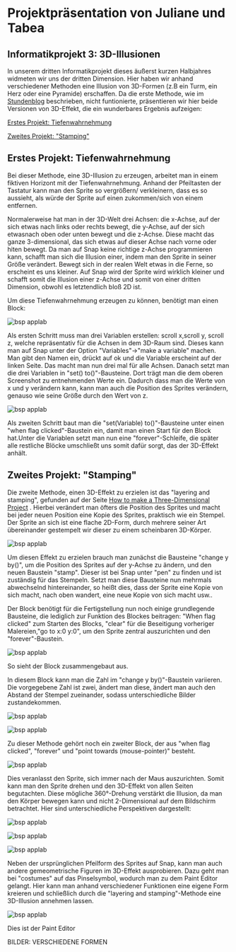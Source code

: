 
# <a name="Inhaltsverzeichnis"></a> Projektpräsentation von Juliane und Tabea

## Informatikprojekt 3: 3D-Illusionen

In unserem dritten Informatikprojekt dieses äußerst kurzen Halbjahres widmeten wir uns der dritten Dimension. Hier haben wir anhand verschiedener Methoden eine Illusion von 3D-Formen (z.B ein Turm, ein Herz oder eine Pyramide) erschaffen. Da die erste Methode, wie im <a href="https://github.com/Tabea000/3.Informatikprojekt-Stundenblog/blob/master/README.md">Stundenblog</a>
beschrieben, nicht funtionierte, präsentieren wir hier beide Versionen von 3D-Effekt, die ein wunderbares Ergebnis aufzeigen:

[Erstes Projekt: Tiefenwahrnehmung](#1)

[Zweites Projekt: "Stamping"](#2)

## <a name="1"></a>Erstes Projekt: Tiefenwahrnehmung

Bei dieser Methode, eine 3D-Illusion zu erzeugen, arbeitet man in einem fiktiven Horizont mit der Tiefenwahrnehmung. Anhand der Pfeiltasten der Tastatur kann man den Sprite so vergrößern/ verkleinern, dass es so aussieht, als würde der Sprite auf einen zukommen/sich von einem entfernen. 

Normalerweise hat man in der 3D-Welt drei Achsen: die x-Achse, auf der sich etwas nach links oder rechts bewegt, die y-Achse, auf der sich etwasnach oben oder unten bewegt und die z-Achse. Diese macht das ganze 3-dimensional, das sich etwas auf dieser Achse nach vorne oder hiten bewegt. Da man auf Snap keine richtige z-Achse programmieren kann, schafft man sich die Illusion einer, indem man den Sprite in seiner Größe verändert. Bewegt sich in der realen Welt etwas in die Ferne, so erscheint es uns kleiner. Auf Snap wird der Sprite  wird wirklich kleiner und schafft somit die Illusion einer z-Achse und somit von einer dritten Dimension, obwohl es letztendlich bloß 2D ist.

Um diese Tiefenwahrnehmung erzeugen zu können, benötigt man einen Block:

![bsp applab](https://raw.githubusercontent.com/Tabea000/3.Informatikprojekt-Stundenblog/master/Bildverzeichnis/Bild%209%20zugeschnitten.png)

Als ersten Schritt muss man drei Variablen erstellen: scroll x,scroll y, scroll z, welche repräsentativ für die Achsen in dem 3D-Raum sind. Dieses kann man auf Snap unter der Option "Variables"->"make a variable" machen. Man gibt den Namen ein, drückt auf ok und die Variable erscheint auf der linken Seite. Das macht man nun drei mal für alle Achsen. Danach setzt man die drei Variablen in "set() to()"-Bausteine. Dort trägt man die dem oberen Screenshot zu entnehmenden Werte ein. Dadurch dass man die Werte von x und y verändern kann, kann man auch die Position des Sprites verändern, genauso wie seine Größe durch den Wert von z. 

![bsp applab](https://raw.githubusercontent.com/Tabea000/3.Informatikprojekt-Stundenblog/master/Bildverzeichnis/Bild%2010%20zugeschnitten.png)

Als zweiten Schritt baut man die "set(Variable) to()"-Bausteine unter einen "when flag clicked"-Baustein ein, damit man einen Start für den Block hat.Unter die Variablen setzt man nun eine "forever"-Schleife, die später alle restliche Blöcke umschließt uns somit dafür sorgt, das der 3D-Effekt anhält.














## <a name="2"></a>Zweites Projekt: "Stamping"

Die zweite Methode, einen 3D-Effekt zu erzielen ist das "layering and stamping", gefunden auf der Seite <a href="https://en.scratch-wiki.info/wiki/How_to_Make_a_Three-Dimensional_Project">How to make a Three-Dimensional Project</a> . 
Hierbei verändert man öfters die Position des Sprites und macht bei jeder neuen Position eine Kopie des Sprites, praktisch wie ein Stempel. 
Der Sprite an sich ist eine flache 2D-Form, durch mehrere seiner Art übereinander gestempelt wir dieser zu einem scheinbaren 3D-Körper.

![bsp applab](https://raw.githubusercontent.com/Tabea000/3.Informatikprojekt-Stundenblog/master/Bildverzeichnis/Bild%201%20zugeschnitten.png)

Um diesen Effekt zu erzielen brauch man zunächst die Bausteine "change y by()", um die Position des Sprites auf der y-Achse zu ändern, und den neuen Baustein "stamp". Dieser ist bei Snap unter "pen" zu finden und ist zuständig für das Stempeln. Setzt man diese Bausteine nun mehrmals abwechselnd hintereinander, so heißt dies, dass der Sprite eine Kopie von sich macht, nach oben wandert, eine neue Kopie von sich macht usw..

Der Block benötigt für die Fertigstellung nun noch einige grundlegende Bausteine, die lediglich zur Funktion des Blockes beitragen: "When flag clicked" zum Starten des Blocks, "clear" für die Beseitigung vorheriger Malereien,"go to x:0 y:0", um den Sprite zentral auszurichten und den "forever"-Baustein.

![bsp applab](https://raw.githubusercontent.com/Tabea000/3.Informatikprojekt-Stundenblog/master/Bildverzeichnis/Bild%202%20zugeschnitten.png)

So sieht der Block zusammengebaut aus.

In diesem Block kann man die Zahl im "change y by()"-Baustein variieren. 
Die vorgegebene Zahl ist zwei, ändert man diese, ändert man auch den Abstand der Stempel zueinander, sodass unterschiedliche Bilder zustandekommen.

![bsp applab](https://raw.githubusercontent.com/Tabea000/3.Informatikprojekt-Stundenblog/master/Bildverzeichnis/Bild%203%20zugeschnitten.png)

![bsp applab](https://raw.githubusercontent.com/Tabea000/3.Informatikprojekt-Stundenblog/master/Bildverzeichnis/Bild%204%20zugeschnitten.png)

Zu dieser Methode gehört noch ein zweiter Block, der aus "when flag clicked", "forever" und "point towards (mouse-pointer)" besteht.

![bsp applab](https://raw.githubusercontent.com/Tabea000/3.Informatikprojekt-Stundenblog/master/Bildverzeichnis/Bild%202.2%20zugeschnitten.png)

Dies veranlasst den Sprite, sich immer nach der Maus auszurichten. Somit kann man den Sprite drehen und den 3D-Effekt von allen Seiten begutachten. Diese mögliche 360°-Drehung verstärkt die Illusion, da man den Körper bewegen kann und nicht 2-Dimensional auf dem Bildschirm betrachtet. Hier sind unterschiedliche Perspektiven dargestellt:

![bsp applab](https://raw.githubusercontent.com/Tabea000/3.Informatikprojekt-Stundenblog/master/Bildverzeichnis/Bild%205%20zugeschnitten.png)

![bsp applab](https://raw.githubusercontent.com/Tabea000/3.Informatikprojekt-Stundenblog/master/Bildverzeichnis/Bild%206%20zugeschnitten.png)

![bsp applab](https://raw.githubusercontent.com/Tabea000/3.Informatikprojekt-Stundenblog/master/Bildverzeichnis/Bild%207%20zugeschnitten.png)


Neben der ursprünglichen Pfeilform des Sprites auf Snap, kann man auch andere gemeometrische Figuren im 3D-Effekt ausprobieren. Dazu geht man bei "costumes" auf das Pinselsymbol, wodurch man zu dem Paint Editor gelangt. Hier kann man anhand verschiedener Funktionen eine eigene Form kreieren und schließlich durch die "layering and stamping"-Methode eine 3D-Illusion annehmen lassen.

![bsp applab](https://raw.githubusercontent.com/Tabea000/3.Informatikprojekt-Stundenblog/master/Bildverzeichnis/Bild%208%20zugeschnitten.png)

Dies ist der Paint Editor


BILDER: VERSCHIEDENE FORMEN










